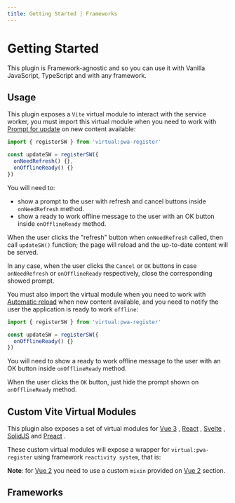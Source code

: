 ```yaml
---
title: Getting Started | Frameworks
---
```


# Getting Started 

This plugin is Framework-agnostic and so you can use it with Vanilla JavaScript, TypeScript and with any framework.

## Usage

This plugin exposes a `Vite` virtual module to interact with the service worker, you must import this virtual module 
when you need to work with [Prompt for update](/guide/prompt-for-update.html) on new content available:

```ts
import { registerSW } from 'virtual:pwa-register'

const updateSW = registerSW({
  onNeedRefresh() {},
  onOfflineReady() {}
})
```

You will need to:
- show a prompt to the user with refresh and cancel buttons inside `onNeedRefresh` method.
- show a ready to work offline message to the user with an OK button inside `onOfflineReady` method.

When the user clicks the "refresh" button when `onNeedRefresh` called, then call `updateSW()` function; the page will
reload and the up-to-date content will be served.

In any case, when the user clicks the `Cancel` or `OK` buttons in case `onNeedRefresh` or `onOfflineReady` respectively,
close the corresponding showed prompt.

You must also import the virtual module when you need to work with [Automatic reload](/guide/auto-update.html) when new
content available, and you need to notify the user the application is ready to work `offline`:

```ts
import { registerSW } from 'virtual:pwa-register'

const updateSW = registerSW({
  onOfflineReady() {}
})
```

You will need to show a ready to work offline message to the user with an OK button inside `onOfflineReady` method.

When the user clicks the `OK` button, just hide the prompt shown on `onOfflineReady` method.

## Custom Vite Virtual Modules

This plugin also exposes a set of virtual modules for [Vue 3](https://v3.vuejs.org/) <outbound-link />,
[React](https://reactjs.org/) <outbound-link />, [Svelte](https://svelte.dev/docs) <outbound-link />, 
[SolidJS](https://www.solidjs.com/) <outbound-link /> and [Preact](https://preactjs.com/) <outbound-link />.  

<p id="virtual-modules-frameworks">These custom virtual modules will expose a wrapper for 
<code>virtual:pwa-register</code> using framework <code>reactivity system</code>, that is:</p>

<ul aria-labelledby="virtual-modules-frameworks">
<md-list-anchor href="https://v3.vuejs.org/api/refs-api.html#ref" :external="true">
  <template #heading><code>virtual:pwa-register/vue</code>:&#160;</template>
  <template #link>ref</template>
  <template #trailing>&#160;for <code>Vue 3</code>.</template>
</md-list-anchor>
<md-list-anchor href="https://reactjs.org/docs/hooks-reference.html#usestate" :external="true">
  <template #heading><code>virtual:pwa-register/react</code>:&#160;</template>
  <template #link>useState</template>
  <template #trailing>&#160;for <code>React</code>.</template>
</md-list-anchor>
<md-list-anchor href="https://svelte.dev/docs#writable" :external="true">
  <template #heading><code>virtual:pwa-register/svelte</code>:&#160;</template>
  <template #link>writable</template>
  <template #trailing>&#160;for <code>Svelte</code>.</template>
</md-list-anchor>
<md-list-anchor href="https://www.solidjs.com/docs/latest/api#createsignal" :external="true">
  <template #heading><code>virtual:pwa-register/solid</code>:&#160;</template>
  <template #link>createSignal</template>
  <template #trailing>&#160;for <code>SolidJS</code>.</template>
</md-list-anchor>
<md-list-anchor href="https://preactjs.com/guide/v10/hooks#usestate" :external="true">
  <template #heading><code>virtual:pwa-register/preact</code>:&#160;</template>
  <template #link>useState</template>
  <template #trailing>&#160;for <code>Preact</code>.</template>
</md-list-anchor>
</ul>

**Note**: for [Vue 2](https://vuejs.org/) <outbound-link /> you need to use a custom `mixin` provided on 
[Vue 2](/frameworks/vue.html#vue-2) section.

## Frameworks

<ul aria-labelledby="frameworks">
<md-list-anchor href="/frameworks/vue.html">
  <template #link>Vue</template>
</md-list-anchor>
<md-list-anchor href="/frameworks/react.html">
  <template #link>React</template>
</md-list-anchor>
<md-list-anchor href="/frameworks/svelte.html">
  <template #link>Svelte</template>
</md-list-anchor>
<md-list-anchor href="/frameworks/solidjs.html">
  <template #link>SolidJS</template>
</md-list-anchor>
<md-list-anchor href="/frameworks/preact.html">
  <template #link>Preact</template>
</md-list-anchor>
<md-list-anchor href="/frameworks/vitepress.html">
  <template #link>VitePress</template>
</md-list-anchor>
</ul>
